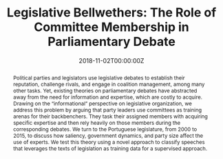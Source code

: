 ---
title: 'Legislative Bellwethers: The Role of Committee Membership in Parliamentary Debate'

# Authors
# If you created a profile for a user (e.g. the default `admin` user), write the username (folder name) here
# and it will be replaced with their full name and linked to their profile.
authors:
  - Jorge M. Fernandes
  - Max Goplerud
  - Miguel Won

date: '2018-11-02T00:00:00Z'
doi: ''

# Schedule page publish date (NOT publication's date).
publishDate: '2018-11-02T00:00:00Z'

# Publication type.
# Accepts a single type but formatted as a YAML list (for Hugo requirements).
# Enter a publication type from the CSL standard.
publication_types: ['article-journal']

# Publication name and optional abbreviated publication name.
publication: "*Legislative Studies Quarterly*"
publication_short: ""

abstract: Political parties and legislators use legislative debates to establish their reputation, challenge rivals, and engage in coalition management, among many other tasks. Yet, existing theories on parliamentary debates have abstracted away from the need for information and expertise, which are costly to acquire. Drawing on the “informational” perspective on legislative organization, we address this problem by arguing that party leaders use committees as training arenas for their backbenchers. They task their assigned members with acquiring specific expertise and then rely heavily on those members during the corresponding debates. We turn to the Portuguese legislature, from 2000 to 2015, to discuss how saliency, government dynamics, and party size affect the use of experts. We test this theory using a novel approach to classify speeches that leverages the texts of legislation as training data for a supervised approach.

featured: false

# Custom links (uncomment lines below)
# links:
# - name: Custom Link
#   url: http://example.org

url_pdf: 'https://onlinelibrary.wiley.com/doi/abs/10.1111/lsq.12226'
url_code: ''
url_dataset: ''
url_poster: ''
url_project: ''
url_slides: ''
url_source: ''
url_video: ''

# Featured image
# To use, add an image named `featured.jpg/png` to your page's folder.
image:
  caption: 'Image credit: [**Unsplash**](https://unsplash.com/photos/pLCdAaMFLTE)'
  focal_point: ''
  preview_only: false

# Associated Projects (optional).
#   Associate this publication with one or more of your projects.
#   Simply enter your project's folder or file name without extension.
#   E.g. `internal-project` references `content/project/internal-project/index.md`.
#   Otherwise, set `projects: []`.
projects: []

# Slides (optional).
#   Associate this publication with Markdown slides.
#   Simply enter your slide deck's filename without extension.
#   E.g. `slides: "example"` references `content/slides/example/index.md`.
#   Otherwise, set `slides: ""`.
slides: []
---